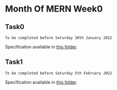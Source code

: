 # Month Of MERN Week0

## Task0

```
To be completed before Saturday 30th January 2022
```

Specification available in [this folder](./tasks/task0).

## Task1

```
To be completed before Saturday 5th February 2022
```

Specification available in [this folder](./tasks/task1).
